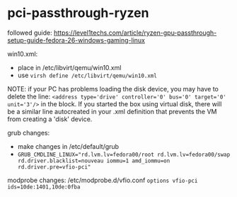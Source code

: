 # pci-passthrough-ryzen

followed guide: https://level1techs.com/article/ryzen-gpu-passthrough-setup-guide-fedora-26-windows-gaming-linux

win10.xml:
- place in /etc/libvirt/qemu/win10.xml
- use `virsh define /etc/libvirt/qemu/win10.xml`

NOTE: if your PC has problems loading the disk device, you may have to delete the line: `<address type='drive' controller='0' bus='0' target='0' unit='3'/>` in the <disk> block. If you started the box using virtual disk, there will be a similar line autocreated in your <vm>.xml definition that prevents the VM from creating a 'disk' device.

grub changes:
- make changes in /etc/default/grub
- `GRUB_CMDLINE_LINUX="rd.lvm.lv=fedora00/root rd.lvm.lv=fedora00/swap rd.driver.blacklist=nouveau iommu=1 amd_iommu=on rd.driver.pre=vfio-pci"`

modprobe changes:
/etc/modprobe.d/vfio.conf
`options vfio-pci ids=10de:1401,10de:0fba`
